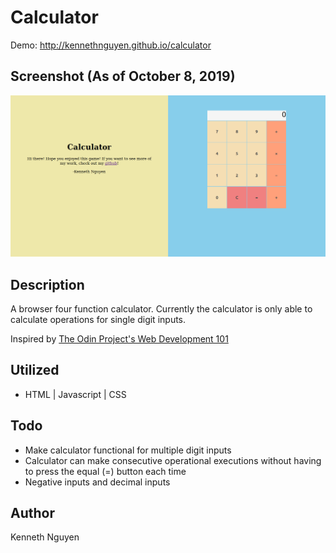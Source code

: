 # Calculator

Demo: http://kennethnguyen.github.io/calculator

## Screenshot (As of October 8, 2019)

![Screenshot](exampleCalculator.png)

## Description

A browser four function calculator. Currently the calculator is only able to calculate operations for single digit inputs. 

Inspired by [The Odin Project's Web Development 101](https://www.theodinproject.com/courses/web-development-101/lessons/calculator)

## Utilized

* HTML | Javascript | CSS

## Todo

* Make calculator functional for multiple digit inputs
* Calculator can make consecutive operational executions without having to press the equal (=) button each time
* Negative inputs and decimal inputs

## Author

Kenneth Nguyen
